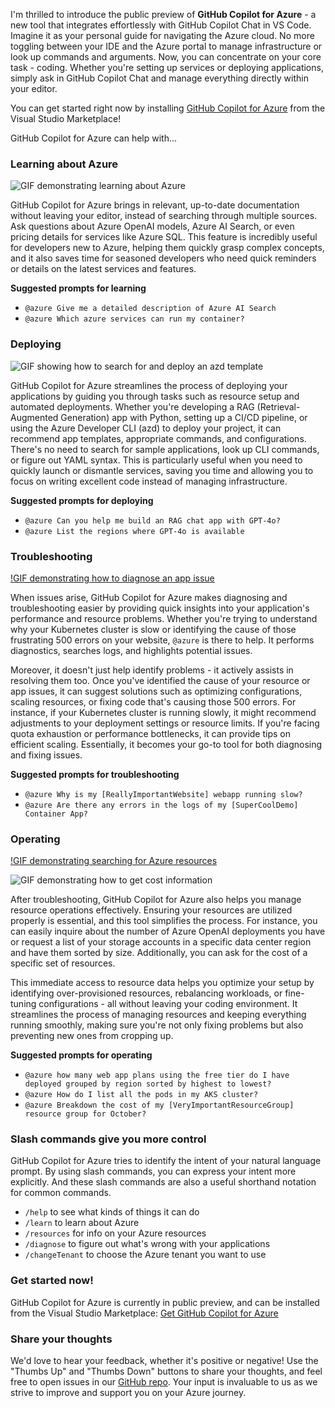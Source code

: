 
I'm thrilled to introduce the public preview of **GitHub Copilot for Azure** - a new tool that integrates effortlessly with GitHub Copilot Chat in VS Code. Imagine it as your personal guide for navigating the Azure cloud. No more toggling between your IDE and the Azure portal to manage infrastructure or look up commands and arguments. Now, you can concentrate on your core task - coding. Whether you're setting up services or deploying applications, simply ask in GitHub Copilot Chat and manage everything directly within your editor.

You can get started right now by installing [GitHub Copilot for Azure](https://aka.ms/GetGitHubCopilotForAzure) from the Visual Studio Marketplace!

GitHub Copilot for Azure can help with...

### Learning about Azure

![GIF demonstrating learning about Azure](learn_10-11-2024.gif)

GitHub Copilot for Azure brings in relevant, up-to-date documentation without leaving your editor, instead of searching through multiple sources. Ask questions about Azure OpenAI models, Azure AI Search, or even pricing details for services like Azure SQL. This feature is incredibly useful for developers new to Azure, helping them quickly grasp complex concepts, and it also saves time for seasoned developers who need quick reminders or details on the latest services and features.

**Suggested prompts for learning**

- `@azure Give me a detailed description of Azure AI Search`
- `@azure Which azure services can run my container?`

### Deploying

![GIF showing how to search for and deploy an azd template](deploy-init_10-11-2024.gif)

GitHub Copilot for Azure streamlines the process of deploying your applications by guiding you through tasks such as resource setup and automated deployments. Whether you're developing a RAG (Retrieval-Augmented Generation) app with Python, setting up a CI/CD pipeline, or using the Azure Developer CLI (azd) to deploy your project, it can recommend app templates, appropriate commands, and configurations. There's no need to search for sample applications, look up CLI commands, or figure out YAML syntax. This is particularly useful when you need to quickly launch or dismantle services, saving you time and allowing you to focus on writing excellent code instead of managing infrastructure.


**Suggested prompts for deploying**

- `@azure Can you help me build an RAG chat app with GPT-4o?`
- `@azure List the regions where GPT-4o is available`

### Troubleshooting

[!GIF demonstrating how to diagnose an app issue](diagnose-logs_10-11-2024.gif)

When issues arise, GitHub Copilot for Azure makes diagnosing and troubleshooting easier by providing quick insights into your application's performance and resource problems. Whether you're trying to understand why your Kubernetes cluster is slow or identifying the cause of those frustrating 500 errors on your website, `@azure` is there to help. It performs diagnostics, searches logs, and highlights potential issues.

Moreover, it doesn't just help identify problems - it actively assists in resolving them too. Once you've identified the cause of your resource or app issues, it can suggest solutions such as optimizing configurations, scaling resources, or fixing code that's causing those 500 errors. For instance, if your Kubernetes cluster is running slowly, it might recommend adjustments to your deployment settings or resource limits. If you're facing quota exhaustion or performance bottlenecks, it can provide tips on efficient scaling. Essentially, it becomes your go-to tool for both diagnosing and fixing issues.

**Suggested prompts for troubleshooting**


- `@azure Why is my [ReallyImportantWebsite] webapp running slow?`
- `@azure Are there any errors in the logs of my [SuperCoolDemo] Container App?`

### Operating

[!GIF demonstrating searching for Azure resources](view-resources_10-11-2024.gif)

![GIF demonstrating how to get cost information](cost-breakdown_10-30-2024.gif)

After troubleshooting, GitHub Copilot for Azure also helps you manage resource operations effectively. Ensuring your resources are utilized properly is essential, and this tool simplifies the process. For instance, you can easily inquire about the number of Azure OpenAI deployments you have or request a list of your storage accounts in a specific data center region and have them sorted by size. Additionally, you can ask for the cost of a specific set of resources.

This immediate access to resource data helps you optimize your setup by identifying over-provisioned resources, rebalancing workloads, or fine-tuning configurations - all without leaving your coding environment. It streamlines the process of managing resources and keeping everything running smoothly, making sure you're not only fixing problems but also preventing new ones from cropping up.

**Suggested prompts for operating**

- `@azure how many web app plans using the free tier do I have deployed grouped by region sorted by highest to lowest?`
- `@azure How do I list all the pods in my AKS cluster?`
- `@azure Breakdown the cost of my [VeryImportantResourceGroup] resource group for October?`

### Slash commands give you more control

GitHub Copilot for Azure tries to identify the intent of your natural language prompt. By using slash commands, you can express your intent more explicitly. And these slash commands are also a useful shorthand notation for common commands.

- `/help` to see what kinds of things it can do
- `/learn` to learn about Azure
- `/resources` for info on your Azure resources
- `/diagnose` to figure out what's wrong with your applications
- `/changeTenant` to choose the Azure tenant you want to use

### Get started now!

GitHub Copilot for Azure is currently in public preview, and can be installed from the Visual Studio Marketplace: [Get GitHub Copilot for Azure](https://aka.ms/GetGitHubCopilotForAzure)

### Share your thoughts

We'd love to hear your feedback, whether it's positive or negative! Use the "Thumbs Up" and "Thumbs Down" buttons to share your thoughts, and feel free to open issues in our [GitHub repo](https://aka.ms/GitHubCopilotForAzureRepo). Your input is invaluable to us as we strive to improve and support you on your Azure journey.

